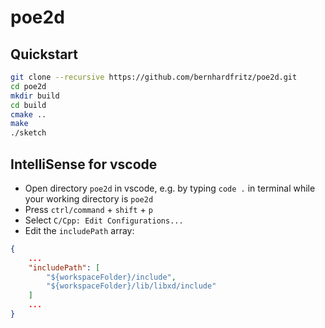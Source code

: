 # poe2d

## Quickstart

```bash
git clone --recursive https://github.com/bernhardfritz/poe2d.git
cd poe2d
mkdir build
cd build
cmake ..
make
./sketch
```

## IntelliSense for vscode

* Open directory `poe2d` in vscode, e.g. by typing `code .` in terminal while your working directory is `poe2d`
* Press `ctrl/command` + `shift` + `p`
* Select `C/Cpp: Edit Configurations...`
* Edit the `includePath` array:

```JSON
{
    ...
    "includePath": [
        "${workspaceFolder}/include",
        "${workspaceFolder}/lib/libxd/include"
    ]
    ...
}
```

